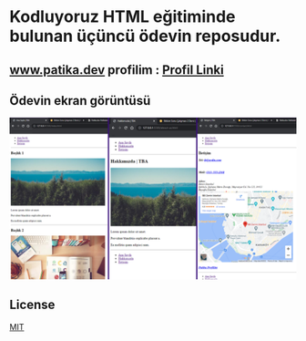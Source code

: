   # Kodluyoruz HTML eğitiminde bulunan üçüncü ödevin reposudur.
  ##  www.patika.dev profilim : [Profil Linki](https://app.patika.dev/JessFlexx)
  ## Ödevin ekran görüntüsü

   ![](images/SS-Odev3.png)
## License
[MIT](https://choosealicense.com/licenses/mit/)

